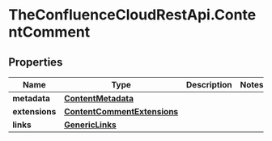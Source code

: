 # TheConfluenceCloudRestApi.ContentComment

## Properties
Name | Type | Description | Notes
------------ | ------------- | ------------- | -------------
**metadata** | [**ContentMetadata**](ContentMetadata.md) |  | 
**extensions** | [**ContentCommentExtensions**](ContentCommentExtensions.md) |  | 
**links** | [**GenericLinks**](GenericLinks.md) |  | 
